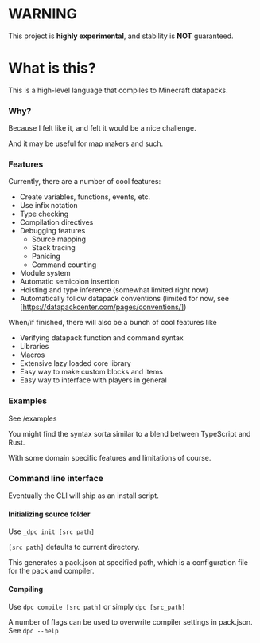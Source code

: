# WARNING
This project is **highly experimental**, and stability is **NOT** guaranteed.

# What is this?
This is a high-level language that compiles to Minecraft datapacks.

### Why?
Because I felt like it, and felt it would be a nice challenge.

And it may be useful for map makers and such.

### Features
Currently, there are a number of cool features:
- Create variables, functions, events, etc.
- Use infix notation
- Type checking
- Compilation directives
- Debugging features
  - Source mapping
  - Stack tracing
  - Panicing
  - Command counting
- Module system
- Automatic semicolon insertion
- Hoisting and type inference (somewhat limited right now)
- Automatically follow datapack conventions (limited for now, see [https://datapackcenter.com/pages/conventions/])

When/if finished, there will also be a bunch of cool features like
- Verifying datapack function and command syntax
- Libraries
- Macros
- Extensive lazy loaded core library
- Easy way to make custom blocks and items
- Easy way to interface with players in general

### Examples
See /examples

You might find the syntax sorta similar to a blend between TypeScript and Rust.

With some domain specific features and limitations of course.

### Command line interface
Eventually the CLI will ship as an install script.

#### Initializing source folder
Use `_dpc init [src path]`

`[src path]` defaults to current directory.

This generates a pack.json at specified path,
which is a configuration file for the pack and compiler.

#### Compiling
Use `dpc compile [src path]` or simply `dpc [src_path]`

A number of flags can be used to overwrite compiler settings in pack.json. See `dpc --help`
